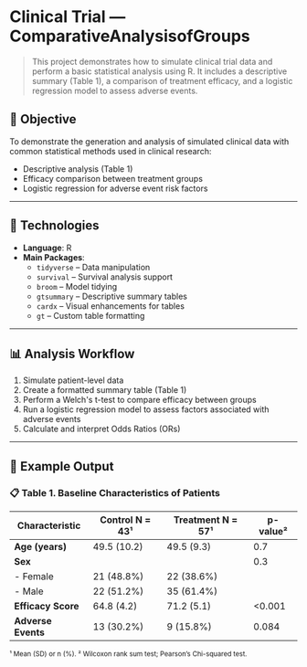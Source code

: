 # Clinical Trial — ComparativeAnalysisofGroups

> This project demonstrates how to simulate clinical trial data and perform a basic statistical analysis using R. It includes a descriptive summary (Table 1), a comparison of treatment efficacy, and a logistic regression model to assess adverse events.

## 🎯 Objective

To demonstrate the generation and analysis of simulated clinical data with common statistical methods used in clinical research:
- Descriptive analysis (Table 1)
- Efficacy comparison between treatment groups
- Logistic regression for adverse event risk factors

---

## 🧰 Technologies

- **Language**: R  
- **Main Packages**:  
  - `tidyverse` – Data manipulation  
  - `survival` – Survival analysis support  
  - `broom` – Model tidying  
  - `gtsummary` – Descriptive summary tables  
  - `cardx` – Visual enhancements for tables  
  - `gt` – Custom table formatting  

---

## 📊 Analysis Workflow

1. Simulate patient-level data
2. Create a formatted summary table (Table 1)
3. Perform a Welch's t-test to compare efficacy between groups
4. Run a logistic regression model to assess factors associated with adverse events
5. Calculate and interpret Odds Ratios (ORs)

---

## 📝 Example Output

### 📋 Table 1. Baseline Characteristics of Patients

| **Characteristic**      | **Control N = 43¹**     | **Treatment N = 57¹**    | **p-value²** |
|--------------------------|-------------------------|---------------------------|--------------|
| **Age (years)**          | 49.5 (10.2)             | 49.5 (9.3)                | 0.7          |
| **Sex**                  |                         |                           | 0.3          |
| - Female                 | 21 (48.8%)              | 22 (38.6%)                |              |
| - Male                   | 22 (51.2%)              | 35 (61.4%)                |              |
| **Efficacy Score**       | 64.8 (4.2)              | 71.2 (5.1)                | <0.001       |
| **Adverse Events**       | 13 (30.2%)              | 9 (15.8%)                 | 0.084        |

<sub>¹ Mean (SD) or n (%). ² Wilcoxon rank sum test; Pearson’s Chi-squared test.</sub>

